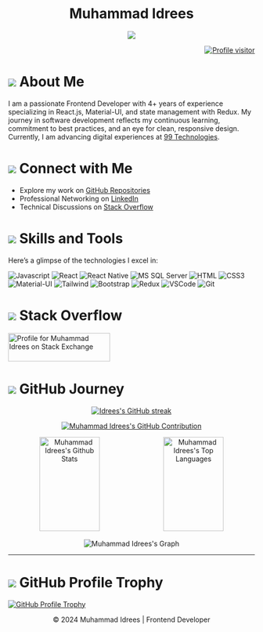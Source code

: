 <!-- Header Section -->
<h1 align="center">Muhammad Idrees</h1>
<p align="center">
  <img src="https://readme-typing-svg.herokuapp.com/?lines=Passionate+Frontend+Developer;React+Expert+with+4%2B+Years+Experience;Always+Evolving+and+Learning&center=true&width=450&height=45">
</p>
<!-- GitHub Profile Visitors Badge -->
<p align="right">
  <a href="https://komarev.com/ghpvc/?username=idrees04">
    <img src="https://komarev.com/ghpvc/?username=idrees04&label=Visitors&color=0e75b6&style=flat" alt="Profile visitor" />
  </a>
</p>
<!-- About Me Section -->
<h1><img src="https://img.icons8.com/bubbles/36/000000/about-me-male.png"/> About Me</h1>
<p>I am a passionate Frontend Developer with 4+ years of experience specializing in React.js, Material-UI, and state management with Redux. My journey in software development reflects my continuous learning, commitment to best practices, and an eye for clean, responsive design. Currently, I am advancing digital experiences at <a href="https://www.linkedin.com/company/99technologies/" target="_blank">99 Technologies</a>.</p>
<!-- Connect with Me Section -->
<h1><img src="https://img.icons8.com/bubbles/36/000000/linkedin.png"/> Connect with Me</h1>
<ul>
  <li>Explore my work on <a href="https://github.com/idrees04?tab=repositories" target="_blank">GitHub Repositories</a></li>
  <li>Professional Networking on <a href="https://linkedin.com/in/muhammad-idrees-240784115/" target="_blank">LinkedIn</a></li>
  <li>Technical Discussions on <a href="https://stackoverflow.com/users/8013797/muhammad-idrees" target="_blank">Stack Overflow</a></li>
</ul>
<!-- Skills and Tools Section -->
<h1><img src="https://img.icons8.com/color/36/000000/code.png"/> Skills and Tools</h1>
<p>Here’s a glimpse of the technologies I excel in:</p>

![Javascript](https://img.shields.io/badge/Javascript-F0DB4F?style=for-the-badge&labelColor=black&logo=javascript&logoColor=F0DB4F)
![React](https://img.shields.io/badge/-React-61DBFB?style=for-the-badge&labelColor=black&logo=react&logoColor=61DBFB)
![React Native](https://img.shields.io/badge/React_Native-20232A?style=for-the-badge&logo=react&logoColor=61DAFB)
![MS SQL Server](https://img.shields.io/badge/MS_SQL_Server-CC2927?style=for-the-badge&logo=microsoft-sql-server&logoColor=white)
![HTML](https://img.shields.io/badge/HTML5-E34F26?style=for-the-badge&logo=html5&logoColor=white)
![CSS3](https://img.shields.io/badge/CSS3-1572B6?style=for-the-badge&logo=css3&logoColor=white)
![Material-UI](https://img.shields.io/badge/MUI-007FFF?style=for-the-badge&logo=mui&logoColor=white)
![Tailwind](https://img.shields.io/badge/Tailwind_CSS-092749?style=for-the-badge&logo=tailwindcss&logoColor=06B6D4&labelColor=000000)
![Bootstrap](https://img.shields.io/badge/Bootstrap-563D7C?style=for-the-badge&logo=bootstrap&logoColor=white)
![Redux](https://img.shields.io/badge/Redux-593D88?style=for-the-badge&logo=redux&logoColor=white)
![VSCode](https://img.shields.io/badge/Visual_Studio-0078d7?style=for-the-badge&logo=visual%20studio&logoColor=white)
![Git](https://img.shields.io/badge/Git-F02532?style=for-the-badge&logo=git&logoColor=white)

<!-- Stack Overflow Section -->
<h1><img src="https://img.icons8.com/color/36/000000/stackoverflow.png"/> Stack Overflow</h1>
<p><a href="https://stackexchange.com/users/10901716"><img src="https://stackexchange.com/users/flair/10901716.png" width="208" height="58" alt="Profile for Muhammad Idrees on Stack Exchange" title="Profile for Muhammad Idrees on Stack Exchange"></a></p>
<!-- GitHub Journey Section -->
<h1><img src="https://img.icons8.com/dusk/36/000000/github.png"/> GitHub Journey</h1>
<p align="center">
  <a href="https://github.com/idrees04">
    <img src="https://github-readme-streak-stats.herokuapp.com/?user=idrees04&theme=radical&border=7F3FBF&background=0D1117" alt="Idrees's GitHub streak"/>
  </a>
</p>
<!-- GitHub Contribution Section -->
<p align="center">
  <a href="https://github.com/idrees04">
    <img src="https://github-profile-summary-cards.vercel.app/api/cards/profile-details?username=idrees04&theme=radical" alt="Muhammad Idrees's GitHub Contribution"/>
  </a>
</p>
<!-- GitHub Stats Section -->
<p align="center">
  <a href="https://github.com/idrees04"><img alt="Muhammad Idrees's Github Stats" src="https://denvercoder1-github-readme-stats.vercel.app/api?username=idrees04&show_icons=true&count_private=true&theme=react&border_color=7F3FBF&bg_color=0D1117&title_color=F85D7F&icon_color=F8D866" height="192px" width="49.5%"/></a>
  <a href="https://github.com/idrees04"><img alt="Muhammad Idrees's Top Languages" src="https://denvercoder1-github-readme-stats.vercel.app/api/top-langs/?username=idrees04&langs_count=8&layout=compact&theme=react&border_color=7F3FBF&bg_color=0D1117&title_color=F85D7F&icon_color=F8D866" height="192px" width="49.5%"/></a>
</p>
<!-- GitHub Activity Graph -->
<p align="center">
  <img src="https://github-readme-activity-graph.vercel.app/graph?username=idrees04&custom_title=Muhammad%20Idrees's%20GitHub%20Activity%20Graph&bg_color=0D1117&color=7F3FBF&line=7F3FBF&point=7F3FBF&area_color=FFFFFF&title_color=FFFFFF&area=true" alt="Muhammad Idrees's Graph">
</p>
<hr>
<!-- GitHub Profile Trophy -->
<h1><img src="https://img.icons8.com/dusk/36/000000/trophy.png"/> GitHub Profile Trophy</h1>
<p><a href="https://github.com/idrees04"><img alt="GitHub Profile Trophy" src="https://github-profile-trophy.vercel.app/?username=idrees04"></a></p>
<!-- Footer Section -->
<p align="center">
  &copy; 2024 Muhammad Idrees | Frontend Developer
</p>


